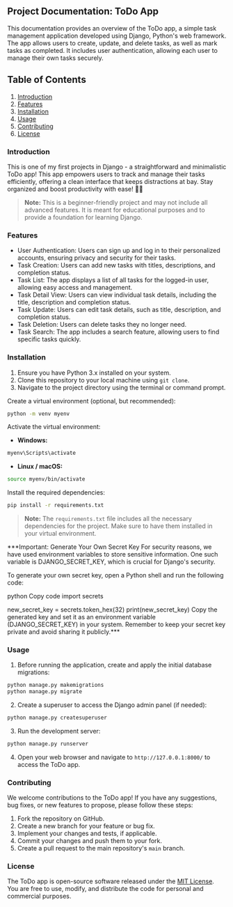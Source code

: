 ## Project Documentation: ToDo App ##

This documentation provides an overview of the ToDo app, a simple task management application developed using Django, Python's web framework. The app allows users to create, update, and delete tasks, as well as mark tasks as completed. It includes user authentication, allowing each user to manage their own tasks securely.

## Table of Contents

1. [Introduction](#introduction)
2. [Features](#features)
3. [Installation](#installation)
4. [Usage](#usage)
5. [Contributing](#contributing)
6. [License](#license)

### Introduction

This is one of my first projects in Django - a straightforward and minimalistic ToDo app! This app empowers users to track and manage their tasks efficiently, offering a clean interface that keeps distractions at bay. Stay organized and boost productivity with ease! 📝✨

> **Note:** This is a beginner-friendly project and may not include all advanced features. It is meant for educational purposes and to provide a foundation for learning Django.

### Features

- User Authentication: Users can sign up and log in to their personalized accounts, ensuring privacy and security for their tasks.
- Task Creation: Users can add new tasks with titles, descriptions, and completion status.
- Task List: The app displays a list of all tasks for the logged-in user, allowing easy access and management.
- Task Detail View: Users can view individual task details, including the title, description and completion status.
- Task Update: Users can edit task details, such as title, description, and completion status.
- Task Deletion: Users can delete tasks they no longer need.
- Task Search: The app includes a search feature, allowing users to find specific tasks quickly.

### Installation

1. Ensure you have Python 3.x installed on your system.
2. Clone this repository to your local machine using `git clone`.
3. Navigate to the project directory using the terminal or command prompt.

Create a virtual environment (optional, but recommended):

```bash
python -m venv myenv
```

Activate the virtual environment:

- **Windows:**

```bash
myenv\Scripts\activate
```

- **Linux / macOS:**

```bash
source myenv/bin/activate
```

Install the required dependencies:

```bash
pip install -r requirements.txt
```

> **Note:** The `requirements.txt` file includes all the necessary dependencies for the project. Make sure to have them installed in your virtual environment.

***Important: Generate Your Own Secret Key
For security reasons, we have used environment variables to store sensitive information. One such variable is DJANGO_SECRET_KEY, which is crucial for Django's security.

To generate your own secret key, open a Python shell and run the following code:

python
Copy code
import secrets

new_secret_key = secrets.token_hex(32)
print(new_secret_key)
Copy the generated key and set it as an environment variable (DJANGO_SECRET_KEY) in your system. Remember to keep your secret key private and avoid sharing it publicly.***

### Usage

1. Before running the application, create and apply the initial database migrations:

```bash
python manage.py makemigrations
python manage.py migrate
```

2. Create a superuser to access the Django admin panel (if needed):

```bash
python manage.py createsuperuser
```

3. Run the development server:

```bash
python manage.py runserver
```

4. Open your web browser and navigate to `http://127.0.0.1:8000/` to access the ToDo app.

### Contributing

We welcome contributions to the ToDo app! If you have any suggestions, bug fixes, or new features to propose, please follow these steps:

1. Fork the repository on GitHub.
2. Create a new branch for your feature or bug fix.
3. Implement your changes and tests, if applicable.
4. Commit your changes and push them to your fork.
5. Create a pull request to the main repository's `main` branch.

### License

The ToDo app is open-source software released under the [MIT License](https://opensource.org/licenses/MIT). You are free to use, modify, and distribute the code for personal and commercial purposes.

